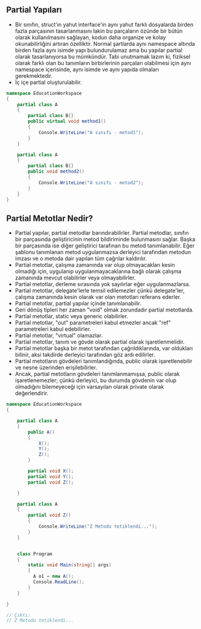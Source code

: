
## Partial Yapıları 
* Bir sınıfın, struct'ın yahut interface'in aynı yahut farklı dosyalarda birden fazla parçasının tasarlanmasını
lakin bu parçaların özünde bir bütün olarak kullanılmasını sağlayan, kodun daha organize ve kolay okunabilirliğini artıran özelliktir.
Normal şartlarda aynı namespace altında birden fazla aynı isimde yapı bulundurulamaz ama bu yapılar partial olarak tasarlanıyorsa
bu mümkündür. Tabi unutmamak lazım ki, fiziksel olarak farklı olan bu tanımların birbirlerinin parçaları olabilmesi için
aynı namespace içerisinde, aynı isimde ve aynı yapıda olmaları gerekmektedir.
* İç içe partial oluşturulabilir.

```cs
namespace EducationWorkspace
{
    partial class A
    {
        partial class B{}
        public virtual void method1()
        {
            Console.WriteLine("A sınıfı - metod1");
        }
    }

    partial class A
    {
        partial class B{}
        public void method2()
        {
            Console.WriteLine("A sınıfı - metod2");
        }
    }
}
```

## Partial Metotlar Nedir?
* Partial yapılar, partial metodlar barındırabilirler. Partial metodlar, sınıfın bir parçasında
geliştiricinin metod bildiriminde bulunmasını sağlar. Başka bir parçasında ise diğer geliştirici tarafınan
bu metod tanımlanabilir. Eğer şablonu tanımlanan metod uygulanmazsa derleyici tarafından metodun imzası ve
o metoda dair yapılan tüm çağrılar kaldırılır.
* Partial metotlar, çalışma zamanında var olup olmayacakları kesin olmadığı için, uygulanıp uygulanmayacaklarına bağlı
olarak çalışma zamanında mevcut olabilirler veya olmayabilirler.
* Partial metotlar, derleme sırasında yok sayılırlar eğer uygulanmazlarsa.
* Partial metotlar, delegate'lerle temsil edilemezler çünkü delegate'ler, çalışma zamanında kesin olarak var olan metotları referans ederler.
* Partial metotlar, partial yapılar içinde tanımlanabilir.
* Geri dönüş tipleri her zaman "void" olmak zorundadır partial metotlarda.
* Partial metotlar, static veya generic olabilirler.
* Partial metotlar, "out" parametreleri kabul etmezler ancak "ref" parametreleri kabul edebilirler.
* Partial metotlar, "virtual" olamazlar.
* Partial metotlar, tanım ve gövde olarak partial olarak işaretlenmelidir.
* Partial metotlar başka bir metot tarafından çağrıldıklarında, var oldukları bilinir, aksi takdirde derleyici tarafından göz ardı edilirler.
* Partial metotların gövdeleri tanımlandığında, public olarak işaretlenebilir ve nesne üzerinden erişilebilirler.
* Ancak, partial metotların gövdeleri tanımlanmamışsa, public olarak işaretlenemezler; çünkü derleyici, bu durumda gövdenin var olup olmadığını
bilemeyeceği için varsayılan olarak private olarak değerlendirir.

```cs
namespace EducationWorkspace
{

    partial class A
    {
        public A()
        {
            X();
            Y();
            Z();
        }

        partial void X();
        partial void Y();
        partial void Z();

    }

    partial class A
    {
        partial void Z()
        {
            Console.WriteLine("Z Metodu tetiklendi...");
        }
    }


    class Program
    {
        static void Main(string[] args)
        {
          A o1 = new A();
          Console.ReadLine();
        }
    }

}

// Çıktı:
// Z Metodu tetiklendi...
```





